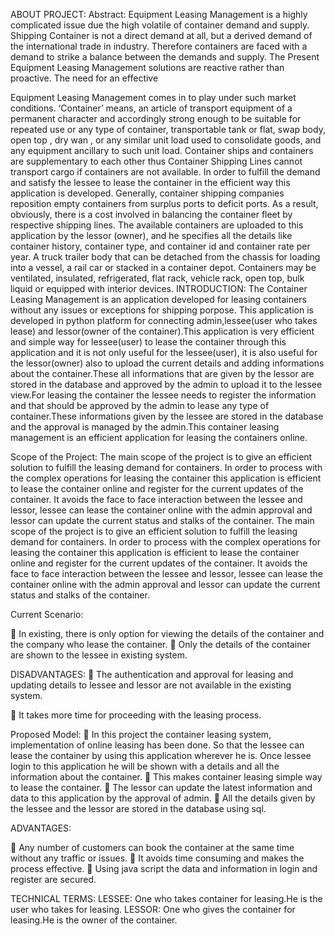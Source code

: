 ABOUT PROJECT:
Abstract:
Equipment Leasing Management is a highly complicated issue due the high volatile of
container demand and supply. Shipping Container is not a direct demand at all, but a derived
demand of the international trade in industry. Therefore containers are faced with a
demand to strike a balance between the demands and supply. The Present Equipment
Leasing Management solutions are reactive rather than proactive. The need for an effective

Equipment Leasing Management comes in to play under such market conditions. ‘Container’
means, an article of transport equipment of a permanent character and accordingly
strong enough to be suitable for repeated use or any type of container, transportable
tank or flat, swap body, open top , dry wan , or any similar unit load used to consolidate goods,
and any equipment ancillary to such unit load. Container ships and containers are
supplementary to each other thus Container Shipping Lines cannot transport cargo if containers
are not available. In order to fulfill the demand and satisfy the lessee to lease the container in
the efficient way this application is developed. Generally, container shipping companies
reposition empty containers from surplus ports to deficit ports. As a result, obviously, there is
a cost involved in balancing the container fleet by respective shipping lines. The available
containers are uploaded to this application by the lessor (owner), and he specifies all the details
like container history, container type, and container id and container rate per year. A truck
trailer body that can be detached from the chassis for loading into a vessel, a rail car or stacked
in a container depot. Containers may be ventilated, insulated, refrigerated, flat rack, vehicle
rack, open top, bulk liquid or equipped with interior devices.
INTRODUCTION:
The Container Leasing Management is an application developed for leasing containers
without any issues or exceptions for shipping porpose. This application is developed in python
platform for connecting admin,lessee(user who takes lease) and lessor(owner of the
container).This application is very efficient and simple way for lessee(user) to lease the
container through this application and it is not only useful for the lessee(user), it is also useful
for the lessor(owner) also to upload the current details and adding informations about the
container.These all informations that are given by the lessor are stored in the database and
approved by the admin to upload it to the lessee view.For leasing the container the lessee
needs to register the information and that should be approved by the admin to lease any type
of container.These informations given by the lessee are stored in the database and the
approval is managed by the admin.This container leasing management is an efficient
application for leasing the containers online.

Scope of the Project:
The main scope of the project is to give an efficient solution to fulfill the leasing demand
for containers. In order to process with the complex operations for leasing the container this
application is efficient to lease the container online and register for the current updates of the
container. It avoids the face to face interaction between the lessee and lessor, lessee can lease
the container online with the admin approval and lessor can update the current status and
stalks of the container. The main scope of the project is to give an efficient solution to fulfill the
leasing demand for containers. In order to process with the complex operations for leasing the
container this application is efficient to lease the container online and register for the current
updates of the container. It avoids the face to face interaction between the lessee and lessor,
lessee can lease the container online with the admin approval and lessor can update the
current status and stalks of the container.

Current Scenario:

 In existing, there is only option for viewing the details of the container and the company
who lease the container.
 Only the details of the container are shown to the lessee in existing system.

DISADVANTAGES:
 The authentication and approval for leasing and updating details to lessee and lessor are
not available in the existing system.

 It takes more time for proceeding with the leasing process.

Proposed Model:
 In this project the container leasing system, implementation of online leasing has been
done. So that the lessee can lease the container by using this application wherever he is.
Once lessee login to this application he will be shown with a details and all the
information about the container.
 This makes container leasing simple way to lease the container.
 The lessor can update the latest information and data to this application by the approval
of admin.
 All the details given by the lessee and the lessor are stored in the database using sql.

ADVANTAGES:

 Any number of customers can book the container at the same time without any traffic
or issues.
 It avoids time consuming and makes the process effective.
 Using java script the data and information in login and register are secured.

TECHNICAL TERMS:
LESSEE:
One who takes container for leasing.He is the user who takes for leasing.
LESSOR:
One who gives the container for leasing.He is the owner of the container.
